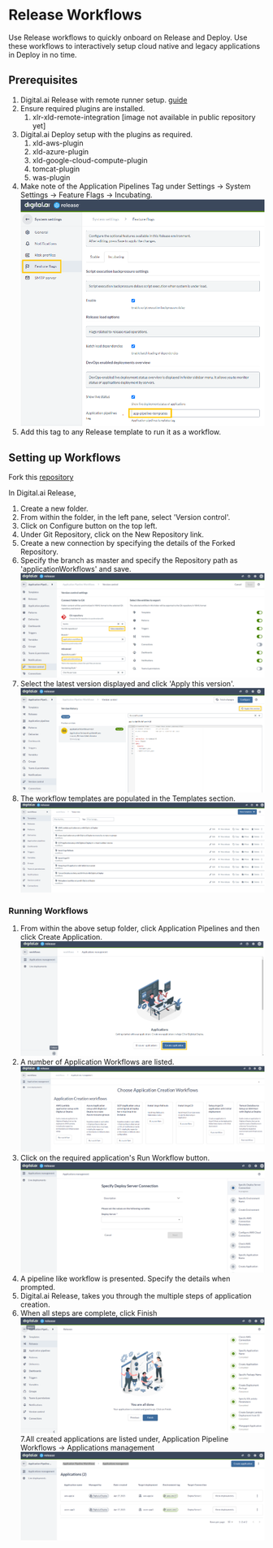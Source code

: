 # Release Workflows

Use Release workflows to quickly onboard on Release and Deploy. Use these workflows to interactively setup cloud native and legacy applications in Deploy in no time.


## Prerequisites

1. Digital.ai Release with remote runner setup. [guide](https://github.com/xebialabs/xlr-remote-runner/wiki/)
2. Ensure required plugins are installed.
	1. xlr-xld-remote-integration [image not available in public repository yet]
3. Digital.ai Deploy setup with the plugins as required.
	1. xld-aws-plugin
	2. xld-azure-plugin
	3. xld-google-cloud-compute-plugin
	4. tomcat-plugin
	5. was-plugin
4. Make note of the Application Pipelines Tag under Settings -> System Settings -> Feature Flags -> Incubating.
![pipeline tag](images/app-pipeline-tag.png)
5. Add this tag to any Release template to run it as a workflow.

## Setting up Workflows

Fork this [repository](https://github.com/xebialabs-community/howto)

In Digital.ai Release, 
1. Create a new folder.
2. From within the folder, in the left pane, select 'Version control'.
3. Click on Configure button on the top left.
4. Under Git Repository, click on the New Repository link.
5. Create a new connection by specifying the details of the Forked Repository.
6. Specify the branch as master and specify the Repository path as 'applicationWorkflows' and save.
![configure](images/gitops-versioning.png)
7. Select the latest version displayed and click 'Apply this version'.
![apply](images/gitops-versioning-versions.PNG)
8. The workflow templates are populated in the Templates section.
![templates](images/templates.PNG)

### Running Workflows

1. From within the above setup folder, click Application Pipelines and then click Create Application.
![apply](images/create-application.png)
2. A number of Application Workflows are listed. 
![apply](images/applications.png)
3. Click on the required application's Run Workflow button.
![apply](images/application-workflow.png)
4. A pipeline like workflow is presented. Specify the details when prompted.
5. Digital.ai Release, takes you through the multiple steps of application creation.
6. When all steps are complete, click Finish 
![apply](images/finish.PNG)
7.All created applications are listed under, Application Pipeline Workflows -> Applications management
![apply](images/created-applications.PNG)

